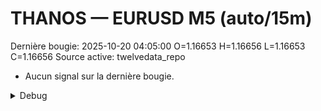 # THANOS — EURUSD M5 (auto/15m)
Dernière bougie: 2025-10-20 04:05:00  O=1.16653  H=1.16656  L=1.16653  C=1.16656
Source active: twelvedata_repo

- Aucun signal sur la dernière bougie.

<details><summary>Debug</summary>

- TD_API_KEY manquant.

</details>